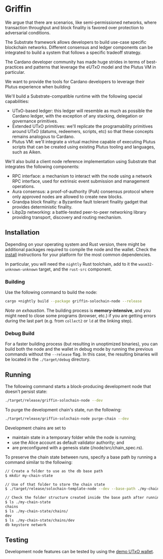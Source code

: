 # Griffin

We argue that there are scenarios, like semi-permissioned networks, where transaction throughput and block finality is favored over protection to adversarial conditions.

The Substrate framework allows developers to build use-case specific blockchain networks. Different consensus and ledger components can be integrated to build a system that follows a specific tradeoff strategy.

The Cardano developer community has made huge strides in terms of best-practices and patterns that leverage the eUTxO model and the Plutus VM in particular.

We want to provide the tools for Cardano developers to leverage their Plutus experience when building

We'll build a Substrate-compatible runtime with the following special capabilities:

- UTxO-based ledger: this ledger will resemble as much as possible the Cardano ledger, with the exception of any stacking, delegation or governance primitives.
- Extended UTxO primitives: we'll replicate the programability primitives around UTxO (datums, redeemers, scripts, etc) so that these concepts remains analogous to Cardano.
- Plutus VM: we'll integrate a virtual machine capable of executing Plutus scripts that can be created using existing Plutus tooling and languages, such as Aiken.

We'll also build a client node reference implementation using Substrate that integrates the following components:

- RPC interface: a mechanism to interact with the node using a network RPC interface, used for extrinsic event submission and management operations.
- Aura consensus: a proof-of-authority (PoA) consensus protocol where only approved nodes are allowed to create new blocks.
- Grandpa block finality: a Byzantine fault tolerant finality gadget that provides deterministic finality.
- Libp2p networking: a battle-tested peer-to-peer networking library providing transport, discovery and routing mechanism.


## Installation

Depending on your operating system and Rust version, there might be additional packages required to compile the node and the wallet. Check the [install](https://docs.substrate.io/install/) instructions for your platform for the most common dependencies.

In particular, you will need the `nightly` Rust toolchain, add to it the `wasm32-unknown-unknown` target, and the `rust-src` component.

### Building

Use the following command to build the node:

```bash
cargo +nightly build --package griffin-solochain-node --release
```

*Note on exhaustion*. The building process is **memory-intensive**, and you might need to close some programs (browser, etc.) if you are getting errors during the last part (e.g. from `collect2` or `ld` at the linking step).

### Debug Build

For a faster building process (but resulting in unoptimized binaries), you can build both the node and the wallet in debug mode by running the previous commands without the `--release` flag. In this case, the resulting binaries will be located in the `./target/debug` directory.

## Running

The following command starts a block-producing development node that doesn't persist state:

```bash
./target/release/griffin-solochain-node --dev
```

To purge the development chain's state, run the following:

```bash
./target/release/griffin-solochain-node purge-chain --dev
```

Development chains are set to 

- maintain state in a temporary folder while the node is running;
- use the Alice account as default validator authority; and
- are preconfigured with a genesis state (/node/src/chain_spec.rs).


To preserve the chain state between runs, specify a base path by running a command similar to the following:

```bash
// Create a folder to use as the db base path
$ mkdir my-chain-state

// Use of that folder to store the chain state
$ ./target/release/solochain-template-node --dev --base-path ./my-chain-state/

// Check the folder structure created inside the base path after running the chain
$ ls ./my-chain-state
chains
$ ls ./my-chain-state/chains/
dev
$ ls ./my-chain-state/chains/dev
db keystore network
```

## Testing

Development node features can be tested by using the [demo UTxO wallet](https://github.com/txpipe/griffin/tree/main/wallet#demo-utxo-wallet).
